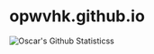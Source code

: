 # opwvhk.github.io

![Oscar's Github Statisticss](https://github-readme-stats.vercel.app/api?username=opwvhk&show_icons=false)
